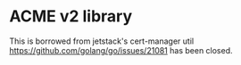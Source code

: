 # ACME v2 library

This is borrowed from jetstack's cert-manager util
https://github.com/golang/go/issues/21081 has been closed. 
